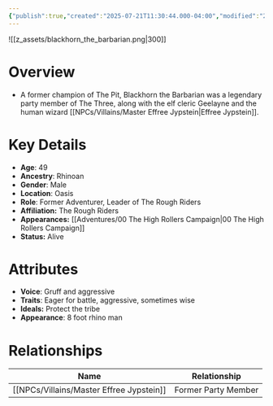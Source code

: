 ```yaml
---
{"publish":true,"created":"2025-07-21T11:30:44.000-04:00","modified":"2025-10-17T10:19:36.855-04:00","published":"2025-10-17T10:19:36.855-04:00","cssclasses":"","Age":"49","Ancestry":"Rhinoan","Gender":"Male","Location":["Oasis"],"Role":["Former Adventurer, Leader of The Rough Riders"],"Affiliation":["The Rough Riders"],"Appearances":["[[00 The High Rollers Campaign]]"],"Status":"Alive"}
---
```


![[z_assets/blackhorn_the_barbarian.png|300]]

# Overview
- A former champion of The Pit, Blackhorn the Barbarian was a legendary party member of The Three, along with the elf cleric Geelayne and the human wizard [[NPCs/Villains/Master Effree Jypstein\|Effree Jypstein]].

# Key Details
- **Age**: 49
- **Ancestry**: Rhinoan
- **Gender**: Male
- **Location**: Oasis
- **Role**: Former Adventurer, Leader of The Rough Riders
- **Affiliation:** The Rough Riders
- **Appearances:** [[Adventures/00 The High Rollers Campaign\|00 The High Rollers Campaign]]
- **Status:** Alive

# Attributes
- **Voice**: Gruff and aggressive
- **Traits**: Eager for battle, aggressive, sometimes wise
- **Ideals:** Protect the tribe
- **Appearance**: 8 foot rhino man

# Relationships

| Name                       | Relationship        |
| -------------------------- | ------------------- |
| [[NPCs/Villains/Master Effree Jypstein]] | Former Party Member |
